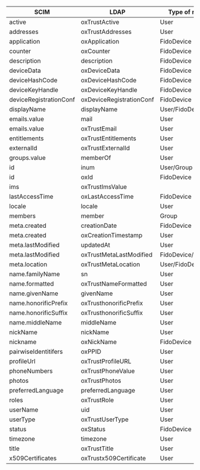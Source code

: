 # 

|SCIM|LDAP|Type of resource|
|-|-|-|
|active|oxTrustActive|User|
|addresses|oxTrustAddresses|User|
|application|oxApplication|FidoDevice|
|counter|oxCounter|FidoDevice|
|description|description|FidoDevice|
|deviceData|oxDeviceData|FidoDevice|
|deviceHashCode|oxDeviceHashCode|FidoDevice|
|deviceKeyHandle|oxDeviceKeyHandle|FidoDevice|
|deviceRegistrationConf|oxDeviceRegistrationConf|FidoDevice|
|displayName|displayName|User/FidoDevice/Group|
|emails.value|mail|User|
|emails.value|oxTrustEmail|User|
|entitlements|oxTrustEntitlements|User|
|externalId|oxTrustExternalId|User|
|groups.value|memberOf|User|
|id|inum|User/Group|
|id|oxId|FidoDevice|
|ims|oxTrustImsValue|
|lastAccessTime|oxLastAccessTime|FidoDevice|
|locale|locale|User|
|members|member|Group|
|meta.created|creationDate|FidoDevice|
|meta.created|oxCreationTimestamp|User|
|meta.lastModified|updatedAt|User|
|meta.lastModified|oxTrustMetaLastModified|FidoDevice/Group|
|meta.location|oxTrustMetaLocation|User/FidoDevice/Group|
|name.familyName|sn|User|
|name.formatted|oxTrustNameFormatted|User|
|name.givenName|givenName|User|
|name.honorificPrefix|oxTrusthonorificPrefix|User|
|name.honorificSuffix|oxTrusthonorificSuffix|User|
|name.middleName|middleName|User|
|nickName|nickName|User|
|nickname|oxNickName|FidoDevice|
|pairwiseIdentitifers|oxPPID|User|
|profileUrl|oxTrustProfileURL|User|
|phoneNumbers|oxTrustPhoneValue|User|
|photos|oxTrustPhotos|User|
|preferredLanguage|preferredLanguage|User|
|roles|oxTrustRole|User|
|userName|uid|User|
|userType|oxTrustUserType|User|
|status|oxStatus|FidoDevice|
|timezone|timezone|User|
|title|oxTrustTitle|User|
|x509Certificates|oxTrustx509Certificate|User|

